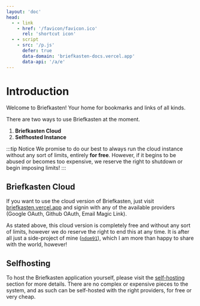 ```yaml
---
layout: 'doc'
head:
  - - link
    - href: '/favicon/favicon.ico'
      rel: 'shortcut icon'
  - - script
    - src: '/p.js'
      defer: true
      data-domain: 'briefkasten-docs.vercel.app'
      data-api: '/a/e'
---
```


# Introduction

Welcome to Briefkasten! Your home for bookmarks and links of all kinds.

There are two ways to use Briefkasten at the moment.

1. **Briefkasten Cloud**
2. **Selfhosted Instance**

:::tip Notice
We promise to do our best to always run the cloud instance without any sort of limits, entirely **for free**. However, if it begins to be abused or becomes too expensive, we reserve the right to shutdown or begin imposing limits!
:::

## Briefkasten Cloud

If you want to use the cloud version of Briefkasten, just visit [briefkasten.vercel.app](https://briefkasten.vercel.app) and signin with any of the available providers (Google OAuth, Github OAuth, Email Magic Link).

As stated above, this cloud version is completely free and without any sort of limits, however we do reserve the right to end this at any time. It is after all just a side-project of mine ([`ndom91`](https://ndo.dev)), which I am more than happy to share with the world, however!

## Selfhosting

To host the Briefkasten application yourself, please visit the [self-hosting](/documentation/self-hosting) section for more details. There are no complex or expensive pieces to the system, and as such can be self-hosted with the right providers, for free or very cheap.
